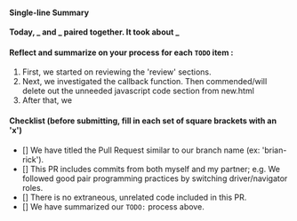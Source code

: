 #### Single-line Summary
**Today, _ and _ paired together. It took about _**

#### Reflect and summarize on your process for each `TODO` item :  
  1. First, we started on reviewing the 'review' sections.
  2. Next, we investigated the callback function. Then commended/will delete out the unneeded javascript code section from new.html
  3. After that, we

#### Checklist (before submitting, fill in each set of square brackets with an 'x')
- [] We have titled the Pull Request similar to our branch name (ex: 'brian-rick'). 
- [] This PR includes commits from both myself and my partner; e.g. We followed good pair programming practices by switching driver/navigator roles.
- [] There is no extraneous, unrelated code included in this PR.
- [] We have summarized our `TODO:` process above.
